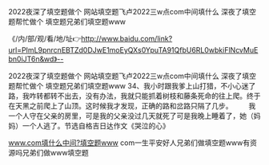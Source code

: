 2022夜深了填空题做个
网站填空题飞卢2022三w点com中间填什么
深夜了填空题帮忙做个
填空题兄弟们填空题www


《/内/部/观/看/地/址👉http://www.baidu.com/link?url=PImL9pnrcnEBTZd0DJwE1moEyQXs0YpuTA91QfbU6RL0wbkiFlNcvMuEbn0iJT6n&wd》--

2022夜深了填空题做个
网站填空题飞卢2022三w点com中间填什么
深夜了填空题帮忙做个
填空题兄弟们填空题www
	34、我小时跟我爹上山打猎，不小心迷了路，我咋转都转不出去，没有办法，我就只能抓着树枝和藤条死命的往上爬。终于在天黑之前爬上了山顶。这时候我才发现，正确的路和岔路只隔了几步。
　　我一个人守在父亲的房里，可是我的父亲没过几天就死了可是我晚上睡着了，她（妈妈）一个人逃了。节选自格吉日达作文《哭泣的心》





www.com填什么中间?填空题www com一生平安好人兄弟们做填空题www有资源吗兄弟们做www填空题
